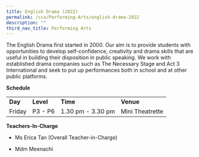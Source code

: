 ```yaml
---
title: English Drama (2022)
permalink: /cca/Performing-Arts/english-drama-2022
description: ""
third_nav_title: Performing Arts
---
```

<p>The English Drama first started in 2000. Our aim is to provide students with opportunities to develop self-confidence, creativity and drama skills that are useful in building their disposition in public speaking. We work with established drama companies such as The Necessary Stage and Act 3 International and seek to put up performances both in school and at other public platforms.</p>
<p><strong>Schedule</strong></p>
<table border="0" cellspacing="0" cellpadding="3">
<tbody>
<tr>
<td><strong>Day</strong></td>
<td><strong>Level</strong></td>
<td><strong>Time</strong></td>
<td><strong>Venue</strong></td>
</tr>
<tr>
<td>Friday</td>
<td>P3 - P6</td>
<td>1.30 pm - 3.30 pm</td>
<td>Mini Theatrette</td>
</tr>
</tbody>
</table>
<p><strong>Teachers-In-Charge</strong></p>
<ul>
<li>Ms Erica Tan (Overall Teacher-in-Charge)</li>
<li>
<p>Mdm Meenachi</p>
</li>
</ul>